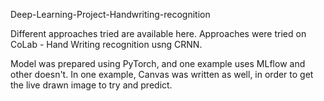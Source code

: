 Deep-Learning-Project-Handwriting-recognition

Different approaches tried are available here. Approaches were tried on CoLab - Hand Writing recognition usng CRNN.

Model was prepared using PyTorch, and one example uses MLflow and other doesn't.
In one example, Canvas was written as well, in order to get the live drawn image to try and predict.
